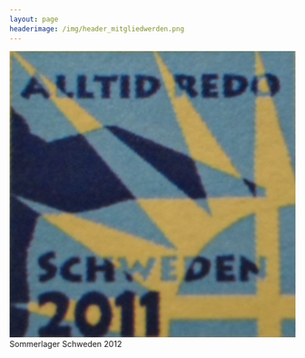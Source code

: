 ```yaml
---
layout: page
headerimage: /img/header_mitgliedwerden.png
---
```


<div class="tile">
    <div class="tile-content slide-up">
        <div class="slide">
          <img src="img\schweden_2011\Schweden.png">       
        </div>
        <div class="slide-over">
            Sommerlager Schweden 2012
        </div>
    </div>
</div>



